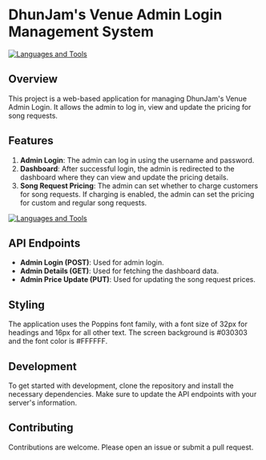 # DhunJam's Venue Admin Login Management System
<a href="https://dhunjam-plum.vercel.app/" target="_blank"><img alt="Languages and Tools" src="https://github.com/ShubhamParkhi/DhunJam-Venue-Admin-Login-Management-System/assets/114807449/b4be04d9-0608-4f78-bce0-4afb480bc7f1"/></a>

## Overview
This project is a web-based application for managing DhunJam's Venue Admin Login. It allows the admin to log in, view and update the pricing for song requests.

## Features
1. **Admin Login**: The admin can log in using the username and password.
2. **Dashboard**: After successful login, the admin is redirected to the dashboard where they can view and update the pricing details.
3. **Song Request Pricing**: The admin can set whether to charge customers for song requests. If charging is enabled, the admin can set the pricing for custom and regular song requests.

<a href="https://dhunjam-plum.vercel.app/" target="_blank"><img alt="Languages and Tools" src="https://github.com/ShubhamParkhi/DhunJam-Venue-Admin-Login-Management-System/assets/114807449/d8de66dc-5267-44b1-96bd-e25f6b1367f1"/></a>

## API Endpoints
- **Admin Login (POST)**: Used for admin login.
- **Admin Details (GET)**: Used for fetching the dashboard data.
- **Admin Price Update (PUT)**: Used for updating the song request prices.

## Styling
The application uses the Poppins font family, with a font size of 32px for headings and 16px for all other text. The screen background is #030303 and the font color is #FFFFFF.

## Development
To get started with development, clone the repository and install the necessary dependencies. Make sure to update the API endpoints with your server's information.

## Contributing
Contributions are welcome. Please open an issue or submit a pull request.
